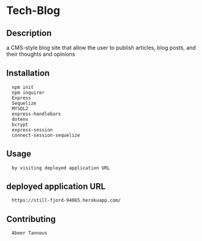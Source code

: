# Tech-Blog

## Description  
   a CMS-style blog site that allow the user to publish articles, blog posts, and their thoughts and opinions
   
  ## Installation 

      npm init
      npm inquirer
      Express 
      Sequelize
      MYSQL2
      express-handlebars
      dotenv
      bcrypt
      express-session
      connect-session-sequelize
      

  ## Usage 
  
      by visiting deployed application URL 
       

  ## deployed application URL
       
      https://still-fjord-94065.herokuapp.com/

  ## Contributing 

      Abeer Tannous